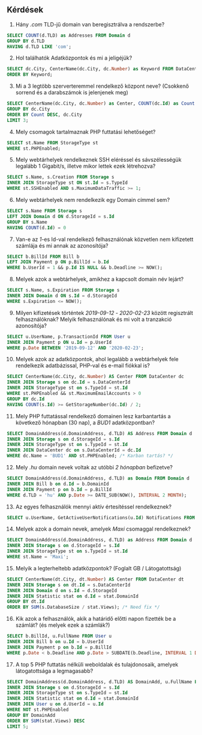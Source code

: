 ## Kérdések

1. Hány _.com_ TLD-jű domain van beregisztrálva a rendszerbe?

```sql
SELECT COUNT(d.TLD) as Addresses FROM Domain d
GROUP BY d.TLD
HAVING d.TLD LIKE 'com';
```

2. Hol találhatók Adatközpontok és mi a jeligéjük?

```sql
SELECT dc.City, CenterName(dc.City, dc.Number) as Keyword FROM DataCenter dc
ORDER BY Keyword;
```

3. Mi a 3 legtöbb szerverteremmel rendelkező központ neve? (Csokkenő sorrend és a darabszámok is jelenjenek meg)

```sql
SELECT CenterName(dc.City, dc.Number) as Center, COUNT(dc.Id) as Count FROM DataCenter dc
GROUP BY dc.City
ORDER BY Count DESC, dc.City
LIMIT 3;
```

4. Mely csomagok tartalmaznak PHP futtatási lehetőséget?

```sql
SELECT st.Name FROM StorageType st
WHERE st.PHPEnabled;
```

5. Mely webtárhelyek rendelkeznek SSH eléréssel és sávszélességük legalább 1 Gigabit/s, illetve mikor lettek ezek létrehozva?

```sql
SELECT s.Name, s.Creation FROM Storage s
INNER JOIN StorageType st ON st.Id = s.TypeId
WHERE st.SSHEnabled AND s.MaximumDataTraffic >= 1;
```

6. Mely webtárhelyek nem rendelkezik egy Domain címmel sem?

```sql
SELECT s.Name FROM Storage s
LEFT JOIN Domain d ON d.StorageId = s.Id
GROUP BY s.Name
HAVING COUNT(d.Id) = 0
```

7. Van-e az _1_-es Id-val rendelkező felhasználónak közvetlen nem kifizetett számlája és mi annak az azonosítója?

```sql
SELECT b.BillId FROM Bill b
LEFT JOIN Payment p ON p.BillId = b.Id
WHERE b.UserId = 1 && p.Id IS NULL && b.Deadline >= NOW();
```

8. Melyek azok a webtárhelyek, amikhez a kapcsolt domain név lejárt?

```sql
SELECT s.Name, s.Expiration FROM Storage s
INNER JOIN Domain d ON s.Id = d.StorageId
WHERE s.Expiration <= NOW();
```

9. Milyen kifizetések történtek _2019-09-12_ - _2020-02-23_ között regisztrált felhasználóknak? Melyik felhasználónak és mi volt a tranzakció azonosítója?

```sql
SELECT u.UserName, p.TransactionId FROM User u
INNER JOIN Payment p ON u.Id = p.UserId
WHERE p.Date BETWEEN '2019-09-12' AND '2020-02-23';
```

10. Melyek azok az adatközpontok, ahol legalább a webtárhelyek fele rendelkezik adatbázissal, PHP-val és e-mail fiókkal is?

```sql
SELECT CenterName(dc.City, dc.Number) AS Center FROM DataCenter dc
INNER JOIN Storage s on dc.Id = s.DataCenterId
INNER JOIN StorageType st on s.TypeId = st.Id
WHERE st.PHPEnabled && st.MaximumEmailAccounts > 0
GROUP BY dc.Id
HAVING COUNT(s.Id) >= GetStorageNumber(dc.Id) / 2;
```

11. Mely PHP futtatással rendelkező domainen lesz karbantartás a következő hónapban (30 nap), a _BUD1_ adatközpontban?

```sql
SELECT DomainAddress(d.DomainAddress, d.TLD) AS Address FROM Domain d
INNER JOIN Storage s on d.StorageId = s.Id
INNER JOIN StorageType st on s.TypeId = st.Id
INNER JOIN DataCenter dc on s.DataCenterId = dc.Id
WHERE dc.Name = 'BUD1' AND st.PHPEnabled; /* Karban tartás? */
```

12. Mely _.hu_ domain nevek voltak az utóbbi _2 hónapban_ befizetve?

```sql
SELECT DomainAddress(d.DomainAddress, d.TLD) as Domain FROM Domain d
INNER JOIN Bill b on d.Id = b.DomainId
INNER JOIN Payment p on b.Id = p.BillId
WHERE d.TLD = 'hu' AND p.Date >= DATE_SUB(NOW(), INTERVAL 2 MONTH);
```

13. Az egyes felhasználók mennyi aktív értesítéssel rendelkeznek?

```sql
SELECT u.UserName, GetActiveUserNotifications(u.Id) Notifications FROM User u;
```

14. Melyek azok a domain nevek, amelyek _Maxi_ csomaggal rendelkeznek?

```sql
SELECT DomainAddress(d.DomainAddress, d.TLD) as Address FROM Domain d
INNER JOIN Storage s on d.StorageId = s.Id
INNER JOIN StorageType st on s.TypeId = st.Id
WHERE st.Name = 'Maxi';
```

15. Melyik a legterheltebb adatközpontok? (Foglalt GB / Látogatottság)

```sql
SELECT CenterName(dt.City, dt.Number) AS Center FROM DataCenter dt
INNER JOIN Storage s on dt.Id = s.DataCenterId
INNER JOIN Domain d on s.Id = d.StorageId
INNER JOIN Statistic stat on d.Id = stat.DomainId
GROUP BY dt.Id
ORDER BY SUM(s.DatabaseSize / stat.Views); /* Need fix */
```

16. Kik azok a felhasználók, akik a határidő előtti napon fizették be a számlát? (és melyek ezek a számlák?)

```sql
SELECT b.BillId, u.FullName FROM User u
INNER JOIN Bill b on u.Id = b.UserId
INNER JOIN Payment p on b.Id = p.BillId
WHERE p.Date < b.Deadline AND p.Date > SUBDATE(b.Deadline, INTERVAL 1 DAY);
```

17. A top 5 PHP futtatás nélküli weboldalak és tulajdonosaik, amelyek látogatottsága a legmagasabb?

```sql
SELECT DomainAddress(d.DomainAddress, d.TLD) AS DomainAdd, u.FullName FROM Domain d
INNER JOIN Storage s on d.StorageId = s.Id
INNER JOIN StorageType st on s.TypeId = st.Id
INNER JOIN Statistic stat on d.Id = stat.DomainId
INNER JOIN User u on d.UserId = u.Id
WHERE NOT st.PHPEnabled
GROUP BY DomainAdd
ORDER BY SUM(stat.Views) DESC
LIMIT 5;
```

<div class="page-break"></div>
